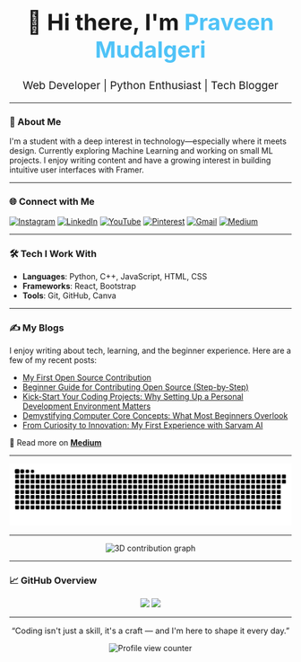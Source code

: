 <h1 align="center" style="font-size: 2.5rem;">👋 Hi there, I'm <span style="color:#4FC3F7;">Praveen Mudalgeri</span></h1>

<p align="center" style="font-size: 1.2rem;">
  Web Developer | Python Enthusiast | Tech Blogger
</p>

---

### 🚀 About Me

I'm a student with a deep interest in technology—especially where it meets design. Currently exploring Machine Learning and working on small ML projects. I enjoy writing content and have a growing interest in building intuitive user interfaces with Framer.

---

### 🌐 Connect with Me

<p align="left">
  <a href="https://instagram.com/codefitness.py" target="_blank"><img src="https://img.shields.io/badge/Instagram-%23E4405F?style=flat-square&logo=instagram&logoColor=white" alt="Instagram"/></a>
  <a href="https://www.linkedin.com/in/praveen-m-71816b2a1/" target="_blank"><img src="https://img.shields.io/badge/LinkedIn-%230077B5?style=flat-square&logo=linkedin&logoColor=white" alt="LinkedIn"/></a>
  <a href="https://youtube.com/@indianpero" target="_blank"><img src="https://img.shields.io/badge/YouTube-%23FF0000?style=flat-square&logo=youtube&logoColor=white" alt="YouTube"/></a>
  <a href="https://pinterest.com/VeensAdds" target="_blank"><img src="https://img.shields.io/badge/Pinterest-%23E60023?style=flat-square&logo=pinterest&logoColor=white" alt="Pinterest"/></a>
  <a href="mailto:veensadds@gmail.com"><img src="https://img.shields.io/badge/Gmail-D14836?style=flat-square&logo=gmail&logoColor=white" alt="Gmail"/></a>
  <a href="https://medium.com/@praveenmudalgeri05" target="_blank"><img src="https://img.shields.io/badge/Medium-%2312100E?style=flat-square&logo=medium&logoColor=white" alt="Medium"/></a>
</p>

---

### 🛠️ Tech I Work With

- **Languages**: Python, C++, JavaScript, HTML, CSS  
- **Frameworks**: React, Bootstrap  
- **Tools**: Git, GitHub, Canva

---

### ✍️ My Blogs

I enjoy writing about tech, learning, and the beginner experience. Here are a few of my recent posts:

- [My First Open Source Contribution](https://medium.com/@praveenmudalgeri05/my-first-open-source-contribution-9b316b86d1a5)
- [Beginner Guide for Contributing Open Source (Step-by-Step)](https://medium.com/@praveenmudalgeri05/beginner-guide-for-contributing-open-source-step-by-step-e217dd77f991)
- [Kick-Start Your Coding Projects: Why Setting Up a Personal Development Environment Matters](https://medium.com/@praveenmudalgeri05/kick-start-your-coding-projects-why-setting-up-a-personal-development-environment-matters-491271365dae)
- [Demystifying Computer Core Concepts: What Most Beginners Overlook](https://medium.com/@praveenmudalgeri05/demystifying-computer-core-concepts-what-most-beginners-overlook-02e4eeece766)
- [From Curiosity to Innovation: My First Experience with Sarvam AI](https://medium.com/@praveenmudalgeri05/from-curiosity-to-innovation-my-first-experience-with-sarvam-ai-72842c41120a)

📖 Read more on [**Medium**](https://medium.com/@praveenmudalgeri05)

---

<picture>
  <source media="(prefers-color-scheme: dark)" srcset="dist/github-snake-dark.svg?palette=github-dark" />
  <source media="(prefers-color-scheme: light)" srcset="dist/github-snake.svg" />
  <img alt="GitHub contribution Snake game" src="dist/github-snake.svg" />
</picture>

---

<p align="center">
  <img src="profile-3d-contrib/2025.png" alt="3D contribution graph" />
</p>

---

### 📈 GitHub Overview

<p align="center">
  <img src="https://github-readme-stats.vercel.app/api?username=PraveenMudalgeri&show_icons=true&hide_border=true&theme=transparent" width="48%" />
  <img src="https://github-readme-streak-stats.herokuapp.com/?user=PraveenMudalgeri&hide_border=true&theme=transparent" width="48%" />
</p>

---

<p align="center" style="font-size: 0.9rem;">
  “Coding isn't just a skill, it's a craft — and I'm here to shape it every day.”
</p>

<p align="center">
  <img src="https://komarev.com/ghpvc/?username=PraveenMudalgeri&label=Profile%20Views&color=0e75b6&style=flat" alt="Profile view counter"/>
</p>

